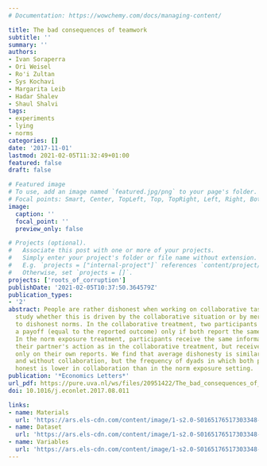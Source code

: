```yaml
---
# Documentation: https://wowchemy.com/docs/managing-content/

title: The bad consequences of teamwork
subtitle: ''
summary: ''
authors:
- Ivan Soraperra
- Ori Weisel
- Ro'i Zultan
- Sys Kochavi
- Margarita Leib
- Hadar Shalev
- Shaul Shalvi
tags:
- experiments
- lying
- norms
categories: []
date: '2017-11-01'
lastmod: 2021-02-05T11:32:49+01:00
featured: false
draft: false

# Featured image
# To use, add an image named `featured.jpg/png` to your page's folder.
# Focal points: Smart, Center, TopLeft, Top, TopRight, Left, Right, BottomLeft, Bottom, BottomRight.
image:
  caption: ''
  focal_point: ''
  preview_only: false

# Projects (optional).
#   Associate this post with one or more of your projects.
#   Simply enter your project's folder or file name without extension.
#   E.g. `projects = ["internal-project"]` references `content/project/deep-learning/index.md`.
#   Otherwise, set `projects = []`.
projects: ['roots_of_corruption']
publishDate: '2021-02-05T10:37:50.364579Z'
publication_types:
- '2'
abstract: People are rather dishonest when working on collaborative tasks. We experimentally
  study whether this is driven by the collaborative situation or by mere exposure
  to dishonest norms. In the collaborative treatment, two participants in a pair receive
  a payoff (equal to the reported outcome) only if both report the same die-roll outcome.
  In the norm exposure treatment, participants receive the same information regarding
  their partner's action as in the collaborative treatment, but receive payoffs based
  only on their own reports. We find that average dishonesty is similarly high with
  and without collaboration, but the frequency of dyads in which both players are
  honest is lower in collaboration than in the norm exposure setting.
publication: '*Economics Letters*'
url_pdf: https://pure.uva.nl/ws/files/20951422/The_bad_consequences_of_teamwork.pdf
doi: 10.1016/j.econlet.2017.08.011

links:
- name: Materials
  url: 'https://ars.els-cdn.com/content/image/1-s2.0-S0165176517303348-mmc1.pdf'
- name: Dataset
  url: 'https://ars.els-cdn.com/content/image/1-s2.0-S0165176517303348-mmc2.txt'
- name: Variables
  url: 'https://ars.els-cdn.com/content/image/1-s2.0-S0165176517303348-mmc3.txt'
---
```

